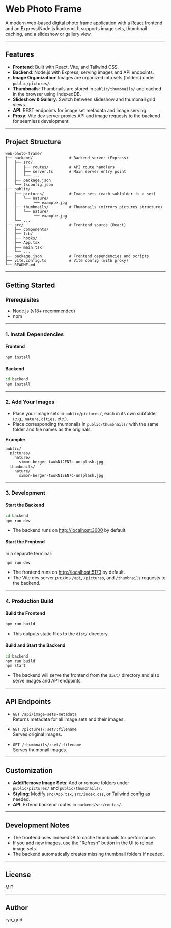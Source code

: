 # Web Photo Frame

A modern web-based digital photo frame application with a React frontend and an Express/Node.js backend. It supports image sets, thumbnail caching, and a slideshow or gallery view.

---

## Features

- **Frontend**: Built with React, Vite, and Tailwind CSS.
- **Backend**: Node.js with Express, serving images and API endpoints.
- **Image Organization**: Images are organized into sets (folders) under `public/pictures/`.
- **Thumbnails**: Thumbnails are stored in `public/thumbnails/` and cached in the browser using IndexedDB.
- **Slideshow & Gallery**: Switch between slideshow and thumbnail grid views.
- **API**: REST endpoints for image set metadata and image serving.
- **Proxy**: Vite dev server proxies API and image requests to the backend for seamless development.

---

## Project Structure

```
web-photo-frame/
├── backend/                # Backend server (Express)
│   ├── src/
│   │   ├── routes/         # API route handlers
│   │   ├── server.ts       # Main server entry point
│   │   └── ...             
│   ├── package.json
│   └── tsconfig.json
├── public/
│   ├── pictures/           # Image sets (each subfolder is a set)
│   │   └── nature/
│   │       └── example.jpg
│   ├── thumbnails/         # Thumbnails (mirrors pictures structure)
│   │   └── nature/
│   │       └── example.jpg
│   └── ...
├── src/                    # Frontend source (React)
│   ├── components/
│   ├── lib/
│   ├── hooks/
│   ├── App.tsx
│   ├── main.tsx
│   └── ...
├── package.json            # Frontend dependencies and scripts
├── vite.config.ts          # Vite config (with proxy)
└── README.md
```

---

## Getting Started

### Prerequisites

- Node.js (v18+ recommended)
- npm

---

### 1. Install Dependencies

#### Frontend

```bash
npm install
```

#### Backend

```bash
cd backend
npm install
```

---

### 2. Add Your Images

- Place your image sets in `public/pictures/`, each in its own subfolder (e.g., `nature`, `cities`, etc.).
- Place corresponding thumbnails in `public/thumbnails/` with the same folder and file names as the originals.

**Example:**
```
public/
  pictures/
    nature/
      simon-berger-twukN12EN7c-unsplash.jpg
  thumbnails/
    nature/
      simon-berger-twukN12EN7c-unsplash.jpg
```

---

### 3. Development

#### Start the Backend

```bash
cd backend
npm run dev
```
- The backend runs on [http://localhost:3000](http://localhost:3000) by default.

#### Start the Frontend

In a separate terminal:

```bash
npm run dev
```
- The frontend runs on [http://localhost:5173](http://localhost:5173) by default.
- The Vite dev server proxies `/api`, `/pictures`, and `/thumbnails` requests to the backend.

---

### 4. Production Build

#### Build the Frontend

```bash
npm run build
```
- This outputs static files to the `dist/` directory.

#### Build and Start the Backend

```bash
cd backend
npm run build
npm start
```
- The backend will serve the frontend from the `dist/` directory and also serve images and API endpoints.

---

## API Endpoints

- `GET /api/image-sets-metadata`  
  Returns metadata for all image sets and their images.

- `GET /pictures/:set/:filename`  
  Serves original images.

- `GET /thumbnails/:set/:filename`  
  Serves thumbnail images.

---

## Customization

- **Add/Remove Image Sets**: Add or remove folders under `public/pictures/` and `public/thumbnails/`.
- **Styling**: Modify `src/App.tsx`, `src/index.css`, or Tailwind config as needed.
- **API**: Extend backend routes in `backend/src/routes/`.

---

## Development Notes

- The frontend uses IndexedDB to cache thumbnails for performance.
- If you add new images, use the "Refresh" button in the UI to reload image sets.
- The backend automatically creates missing thumbnail folders if needed.

---

## License

MIT

---

## Author

ryo_grid